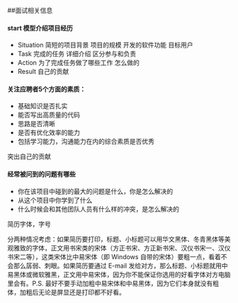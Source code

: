 
##面试相关信息

#### start 模型介绍项目经历

* Situation 简短的项目背景 项目的规模 开发的软件功能 目标用户
* Task 完成的任务 详细介绍 区分参与和负责
* Action 为了完成任务做了哪些工作 怎么做的
* Result 自己的贡献

#### 关注应聘者5个方面的素质：

* 基础知识是否扎实
* 能否写出高质量的代码
* 思路是否清晰
* 是否有优化效率的能力
* 包括学习能力，沟通能力在内的综合素质是否优秀



突出自己的贡献

#### 经常被问到的问题有哪些

* 你在该项目中碰到的最大的问题是什么，你是怎么解决的
* 从这个项目中你学到了什么
* 什么时候会和其他团队人员有什么样的冲突，是怎么解决的




简历字体，字号

分两种情况考虑：如果简历要打印，标题、小标题可以用华文黑体、冬青黑体等美观雅致的字体，正文用书宋类的宋体（方正书宋、方正新书宋、汉仪书宋一、汉仪书宋二等），这类宋体比中易宋体（即 Windows 自带的宋体）要粗一点，看着不会那么孱弱、刺眼。如果简历要通过 E-mail 发给对方，那么标题、小标题就用中易黑体或微软雅黑，正文用中易宋体，因为你不能保证你选用的好看字体对方电脑里会有。P.S. 最好不要手动加粗中易宋体和中易黑体，因为它们本身就没有粗体，加粗后无论是屏显还是打印都不好看。

